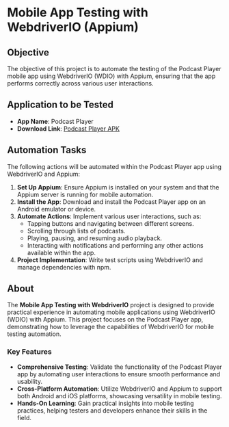 # Mobile App Testing with WebdriverIO (Appium)

## Objective
The objective of this project is to automate the testing of the Podcast Player mobile app using WebdriverIO (WDIO) with Appium, ensuring that the app performs correctly across various user interactions.

## Application to be Tested
- **App Name**: Podcast Player
- **Download Link**: [Podcast Player APK](https://pocket-casts-podcast-player.en.uptodown.com/android/download)

## Automation Tasks
The following actions will be automated within the Podcast Player app using WebdriverIO and Appium:
1. **Set Up Appium**: Ensure Appium is installed on your system and that the Appium server is running for mobile automation.
2. **Install the App**: Download and install the Podcast Player app on an Android emulator or device.
3. **Automate Actions**: Implement various user interactions, such as:
   - Tapping buttons and navigating between different screens.
   - Scrolling through lists of podcasts.
   - Playing, pausing, and resuming audio playback.
   - Interacting with notifications and performing any other actions available within the app.
4. **Project Implementation**: Write test scripts using WebdriverIO and manage dependencies with npm.

## About

The **Mobile App Testing with WebdriverIO** project is designed to provide practical experience in automating mobile applications using WebdriverIO (WDIO) with Appium. This project focuses on the Podcast Player app, demonstrating how to leverage the capabilities of WebdriverIO for mobile testing automation.

### Key Features
- **Comprehensive Testing**: Validate the functionality of the Podcast Player app by automating user interactions to ensure smooth performance and usability.
- **Cross-Platform Automation**: Utilize WebdriverIO and Appium to support both Android and iOS platforms, showcasing versatility in mobile testing.
- **Hands-On Learning**: Gain practical insights into mobile testing practices, helping testers and developers enhance their skills in the field.


